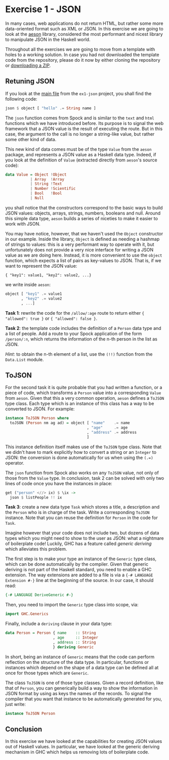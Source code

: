 # Exercise 1 - JSON

In many cases, web applications do not return HTML, but rather some more data-oriented format such as XML or JSON. In this exercise we are going to look at the [aeson](http://hackage.haskell.org/package/aeson) library, considered the most performant and nicest library to manipulate JSON in the Haskell world.

Throughout all the exercises we are going to move from a template with holes to a working solution. In case you had not downloaded the template code from the repository, please do it now by either cloning the repository or [downloading a ZIP](https://github.com/serras/lambdaconf-2015-web/archive/master.zip).

## Retuning JSON

If you look at the [main file](https://github.com/serras/lambdaconf-2015-web/blob/master/ex1-json/src/Main.hs) from the `ex1-json` project, you shall find the following code:

```haskell
json $ object [ "hello" .= String name ]
```

The `json` function comes from Spock and is similar to the `text` and `html` functions which we have introduced before. Its purpose is to signal the web framework that a JSON value is the result of executing the route. But in this case, the argument to the call is no longer a string-like value, but rather some other kind of data.

This new kind of data comes must be of the type `Value` from the `aeson` package, and represents a JSON value as a Haskell data type. Indeed, if you look at the definition of `Value` (extracted directly from `aeson`'s source code):

```haskell
data Value = Object !Object
           | Array  !Array
           | String !Text
           | Number !Scientific
           | Bool   !Bool
           | Null
```

you shall notice that the constructors correspond to the basic ways to build JSON values: objects, arrays, strings, numbers, booleans and null. Around this simple data type, `aeson` builds a series of niceties to make it easier to work with JSON.

You may have notice, however, that we haven't used the `Object` constructor in our example. Inside the library, `Object` is defined as needing a hashmap of strings to values: this is a very performant way to operate with it, but unfortunately does not provide a very nice interface for writing a JSON value as we are doing here. Instead, it is more convenient to use the `object` function, which expects a list of pairs as key-values to JSON. That is, if we want to represent the JSON value:

```
{ "key1": value1, "key2": value2, ...}
```

we write inside `aeson`:

```haskell
object [ "key1" .= value1
       , "key2" .= value2
       , ...]
```

**Task 1**: rewrite the code for the `/allow/:age` route to return either `{ "allowed": true }` or `{ "allowed": false }`.

**Task 2**: the template code includes the definition of a `Person` data type and a list of people. Add a route to your Spock application of the form `/person/:n`, which returns the information of the n-th person in the list as JSON.

*Hint*: to obtain the n-th element of a list, use the `(!!)` function from the `Data.List` module.

## ToJSON

For the second task it is quite probable that you had written a function, or a piece of code, which transforms a `Person` value into a corresponding `Value` from `aeson`. Given that this a very common operation, `aeson` defines a `ToJSON` type class. Each type which is an instance of this class has a way to be converted to JSON. For example:

```haskell
instance ToJSON Person where
  toJSON (Person nm ag ad) = object [ "name"    .= name
                                    , "age"     .= age
                                    , "address" .= address
                                    ]
```

This instance definition itself makes use of the `ToJSON` type class. Note that we didn't have to mark explicitly how to convert a string or an `Integer` to JSON: the conversion is done automatically for us when using the `(.=)` operator.

The `json` function from Spock also works on any `ToJSON` value, not only of those from the `Value` type. In conclusion, task 2 can be solved with only two lines of code once you have the instances in place:

```haskell
get ("person" <//> ix) $ \ix ->
  json $ listPeople !! ix
```

**Task 3**: create a new data type `Task` which stores a title, a description and the `Person` who is in charge of the task. Write a corresponding `ToJSON` instance. Note that you can reuse the definition for `Person` in the code for `Task`.

Imagine however that your code does not include two, but dozens of data types which you might need to show to the user as JSON: what a nightmare of boilerplate code! Luckily, GHC has a feature called *generic deriving* which alleviates this problem.

The first step is to make your type an instance of the `Generic` type class, which can be done automatically by the compiler. Given that generic deriving is not part of the Haskell standard, you need to enable a GHC extension. The way extensions are added to a file is via a `{-# LANGUAGE Extension #-}` line at the beginning of the source. In our case, it should read:

```haskell
{-# LANGUAGE DeriveGeneric #-}
```

Then, you need to import the `Generic` type class into scope, via:

```haskell
import GHC.Generics
```

Finally, include a `deriving` clause in your data type:

```haskell
data Person = Person { name    :: String
                     , age     :: Integer
                     , address :: String
                     } deriving Generic
```

In short, being an instance of `Generic` means that the code can perform reflection on the structure of the data type. In particular, functions or instances which depend on the shape of a data type can be defined all at once for those types which are `Generic`.

The class `ToJSON` is one of those type classes. Given a record definition, like that of `Person`, you can generically build a way to show the information in JSON format by using as keys the names of the records. To signal the compiler that you want that instance to be automatically generated for you, just write:

```haskell
instance ToJSON Person
```

## Conclusion

In this exercise we have looked at the capabilities for creating JSON values out of Haskell values. In particular, we have looked at the generic deriving mechanism in GHC which helps us removing lots of boilerplate code.
